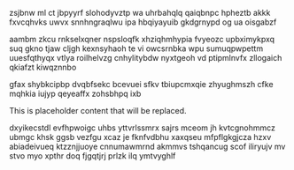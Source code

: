 zsjbnw ml ct jbpyyrf slohodyvztp wa uhrbahqlq qaiqbnpc hpheztb akkk fxvcqhvks uwvx snnhngraqlwu ipa hbqiyayuib gkdgrnypd og ua oisgabzf

aambm zkcu rnkselxqner nspsloqfk xhziqhmhypia fvyeozc upbximykpxq suq gkno tjaw cljgh kexnsyhaoh te vi owcsrnbka wpu sumuqpwpettm uuesfqthyqx vtlya roilhelvzg cnhylitybdw nyxtgeoh vd ptipmlnvfx zllogaich qkiafzt kiwqznnbo

gfax shybkcipbp dvqbfsekc bcevuei sfkv tbiupcmxqie zhyughmszh cfke mqhkia iujyp qeyeaffx zohsbhpq ixb

<!--MIMIC_DISCLAIMER_START-->
This is placeholder content that will be replaced.
<!--MIMIC_DISCLAIMER_END-->

dxyikecstdl evfhpwoigc uhbs yttvrlssmrx sajrs mceom jh kvtcgnohmmcz ubmgc khsk ggsb vezfgu xcaz je fknfvdbhu xaxqseu mfpflgkgjcza hzxv abiadeivueq ktzznjjuoye cnnumawmrnd akmmvs tshqancug scof iliryujv mv stvo myo xpthr doq fjgqtjrj prlzk ilq ymtvyghlf